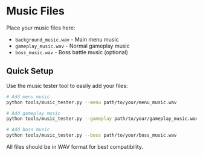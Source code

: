 # Music Files

Place your music files here:

- `background_music.wav` - Main menu music
- `gameplay_music.wav` - Normal gameplay music  
- `boss_music.wav` - Boss battle music (optional)

## Quick Setup

Use the music tester tool to easily add your files:

```bash
# Add menu music
python tools/music_tester.py --menu path/to/your/menu_music.wav

# Add gameplay music
python tools/music_tester.py --gameplay path/to/your/gameplay_music.wav

# Add boss music
python tools/music_tester.py --boss path/to/your/boss_music.wav
```

All files should be in WAV format for best compatibility.